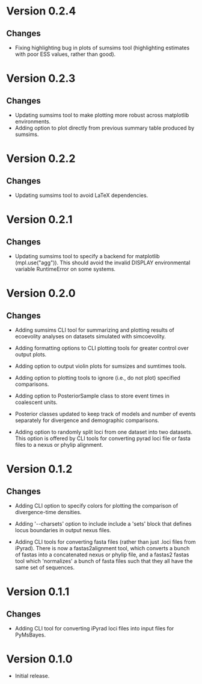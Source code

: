 Version 0.2.4
=============

Changes
-------
-   Fixing highlighting bug in plots of sumsims tool (highlighting estimates
    with poor ESS values, rather than good).


Version 0.2.3
=============

Changes
-------
-   Updating sumsims tool to make plotting more robust across matplotlib
    environments.
-   Adding option to plot directly from previous summary table produced by
    sumsims.


Version 0.2.2
=============

Changes
-------
-   Updating sumsims tool to avoid LaTeX dependencies.


Version 0.2.1
=============

Changes
-------
-   Updating sumsims tool to specify a backend for matplotlib (mpl.use("agg")).
    This should avoid the invalid DISPLAY environmental variable RuntimeError
    on some systems.


Version 0.2.0
=============

Changes
-------
-   Adding sumsims CLI tool for summarizing and plotting results of ecoevolity
    analyses on datasets simulated with simcoevolity.

-   Adding formatting options to CLI plotting tools for greater control over
    output plots.

-   Adding option to output violin plots for sumsizes and sumtimes tools.

-   Adding option to plotting tools to ignore (i.e., do not plot) specified
    comparisons.

-   Adding option to PosteriorSample class to store event times in coalescent
    units.

-   Posterior classes updated to keep track of models and number of events
    separately for divergence and demographic comparisons.

-   Adding option to randomly split loci from one dataset into two datasets.
    This option is offered by CLI tools for converting pyrad loci file or fasta
    files to a nexus or phylip alignment.


Version 0.1.2
=============

Changes
-------

-   Adding CLI option to specify colors for plotting the comparison of
    divergence-time densities.

-   Adding '--charsets' option to include include a 'sets' block that defines
    locus boundaries in output nexus files.

-   Adding CLI tools for converting fasta files (rather than just .loci files
    from iPyrad). There is now a fastas2alignment tool, which converts a bunch
    of fastas into a concatenated nexus or phylip file, and a fastas2 fastas
    tool which 'normalizes' a bunch of fasta files such that they all have the
    same set of sequences.


Version 0.1.1
=============

Changes
-------
-   Adding CLI tool for converting iPyrad loci files into input files for
    PyMsBayes.


Version 0.1.0
=============

-   Initial release.
